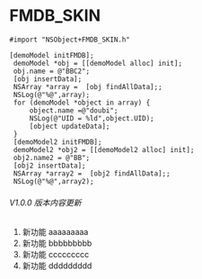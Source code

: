 # FMDB_SKIN

```
#import "NSObject+FMDB_SKIN.h"

[demoModel initFMDB];
 demoModel *obj = [[demoModel alloc] init];
 obj.name = @"BBC2";
 [obj insertData];
 NSArray *array =  [obj findAllData];;
 NSLog(@"%@",array);
 for (demoModel *object in array) {
     object.name =@"doubi";
     NSLog(@"UID = %ld",object.UID);
     [object updateData];
 }
 [demoModel2 initFMDB];
 demoModel2 *obj2 = [[demoModel2 alloc] init];
 obj2.name2 = @"BB";
 [obj2 insertData];
 NSArray *array2 =  [obj2 findAllData];;
 NSLog(@"%@",array2);
```



###### V1.0.0 版本内容更新
1. 新功能     aaaaaaaaa
2. 新功能     bbbbbbbbb
3. 新功能     ccccccccc
4. 新功能     ddddddddd
